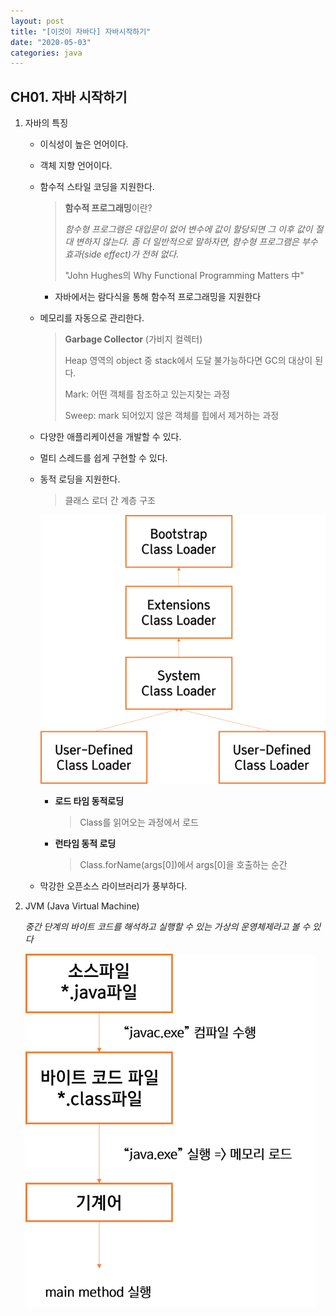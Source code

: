 ```yaml
---
layout: post
title: "[이것이 자바다] 자바시작하기"
date: "2020-05-03"
categories: java
---
```


## CH01. 자바 시작하기

1. 자바의 특징
   - 이식성이 높은 언어이다.
   
   - 객체 지향 언어이다.
   
   - 함수적 스타일 코딩을 지원한다.

     > **함수적 프로그래밍**이란?
     >
     > *함수형 프로그램은 대입문이 없어 변수에 값이 할당되면 그 이후 값이 절대  변하지 않는다. 좀 더 일반적으로 말하자면, 함수형 프로그램은 부수 효과(side effect)가 전혀 없다.*
     >
     > "John Hughes의 Why Functional Programming Matters 中"

     - 자바에서는 람다식을 통해 함수적 프로그래밍을 지원한다
     
   - 메모리를 자동으로 관리한다.

     > **Garbage Collector** (가비지 컬렉터)
     >
     > Heap 영역의 object 중 stack에서 도달 불가능하다면 GC의 대상이 된다.
     >
     > Mark: 어떤 객체를 참조하고 있는지찾는 과정
     >
     > Sweep: mark 되어있지 않은 객체를 힙에서 제거하는 과정

   - 다양한 애플리케이션을 개발할 수 있다.  

   - 멀티 스레드를 쉽게 구현할 수 있다.

   - 동적 로딩을 지원한다.

     > 클래스 로더 간 계층 구조

     ![](/assets/post_IMG/java01/classloader.png) 

     - **로드 타임 동적로딩**

       > Class를 읽어오는 과정에서 로드

     - **런타임 동적 로딩**

       > Class.forName(args[0])에서 args[0]을 호출하는 순간

   - 막강한 오픈소스 라이브러리가 풍부하다.

2.  JVM (Java Virtual Machine)

      *중간 단계의 바이트 코드를 해석하고 실행할 수 있는 가상의 운영체제라고 볼 수 있다*

      ![](/assets/post_IMG/java01/jvm.png)

